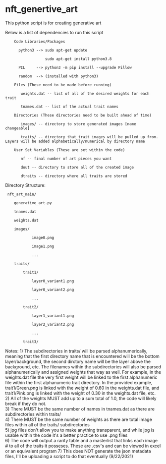 # nft_genertive_art
This python script is for creating generative art

Below is a list of dependencies to run this script

        Code Libraries/Packages
        
          python3 --> sudo apt-get update
        
                      sudo apt-get install python3.8
          
          PIL     --> python3 -m pip install --upgrade Pillow
          
          random  --> (installed with python3)
        
        Files (These need to be made before running)
           
           weights.dat -- list of all of the desired weights for each trait
           
           tnames.dat -- list of the actual trait names
        
        Directories (These directories need to be built ahead of time)
           
           images/ -- directory to store generated images [name changeable]
           
           traits/ -- directory that trait images will be pulled up from. Layers will be added alphabetically/numerical by directory name
          
        User Set Variables (These are set within the code)
           
           nf -- final number of art pieces you want
           
           dout -- directory to store all of the created image
           
           dtraits -- directory where all traits are stored

Directory Structure:

     nft_art_main/

        generative_art.py
        
        tnames.dat
        
        weights.dat
        
        images/
        
                image0.png
           
                image1.png
            
                ...
        
        traits/
            
            trait1/
            
                layer0_variant1.png
                
                layer0_variant2.png
                
                ...
            
            trait2/
                
                layer1_variant1.png
                
                layer2_variant2.png
                
                ...
            
            trait3/ 
             

Notes:
        1) The subdirectories in traits/ will be parsed alphanumerically, meaning that the first directory name that is encountered 
               will be the bottom layer/background, the second dirctory name will be the layer above the background, etc. The filenames
               within the subdirectories will also be parsed alphanumerically and assigned weights that way as well. For example,
               in the weights.dat file the very first weight will be linked to the first alphanumeric file within the first alphanumeric
               trait directory. In the provided example, trait1/Green.png is linked with the weight of 0.60 in the weights.dat file, and trait1/Pink.png
               is linked with the weight of 0.30 in the weights.dat file, etc.   
        2) All of the weights MUST add up to a sum total of 1.0, the code will likely break if they do not.         
        3) There MUST be the same number of names in tnames.dat as there are subdirectories within traits/        
        4) There MUST be the same number of weights as there are total image files within all of the traits/ subdirectories        
        5) jpg files don't allow you to make anything transparent, and while jpg is usable within the code it's a better practice to use .png files        
        6) The code will output a rarity table and a masterlist that links each image # to all of the traits it posseses. These are .csv's and can be viewed in excel or 
               an equivalent program
        7) This does NOT generate the json metadata files, I'll be uploading a script to do that eventually (9/22/2021)      
